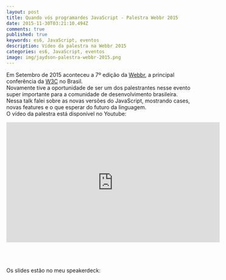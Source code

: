 ```yaml
---
layout: post
title: Quando vós programardes JavaScript - Palestra Webbr 2015
date: 2015-11-30T03:21:10.494Z
comments: true
published: true
keywords: es6, JavaScript, eventos
description: Vídeo da palestra na Webbr 2015
categories: es6, JavaScript, eventos
image: img/jaydson-palestra-webbr-2015.png
---
```

Em Setembro de 2015 aconteceu a 7º edição da [Webbr](http://conferenciaweb.w3c.br/), a principal conferência da [W3C](http://www.w3c.br/Home/WebHome) no Brasil.  
Novamente tive a oportunidade de ser um dos palestrantes nesse evento super importante para a comunidade de desenvolvimento brasileira.  
Nessa talk falei sobre as novas versões do JavaScript, mostrando cases, novas features e o que esperar do futuro da linguagem.  
O vídeo da palestra está disponível no Youtube:  
<iframe width="560" height="315" src="https://www.youtube.com/embed/8erF1b6_rmg?list=PLQq8-9yVHyOaHUE6t3x89xRO4-tPR1n2L" frameborder="0" allowfullscreen></iframe>

<br /><br />  
Os slides estão no meu speakerdeck:  
<script async class="speakerdeck-embed" data-id="344b9913ca0e47f6a31761f9d9cd206f" data-ratio="1.33333333333333" src="//speakerdeck.com/assets/embed.js"></script>